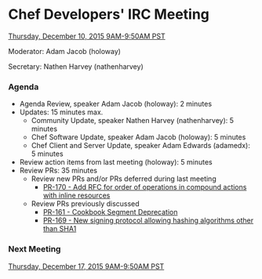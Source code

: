 # Chef Developers' IRC Meeting

[Thursday, December 10, 2015 9AM-9:50AM PST](http://everytimezone.com/#2015-12-10,240,cn3)

Moderator:  Adam Jacob (holoway)

Secretary:  Nathen Harvey (nathenharvey)

### Agenda
* Agenda Review, speaker Adam Jacob (holoway): 2 minutes
* Updates: 15 minutes max.
  * Community Update, speaker Nathen Harvey (nathenharvey): 5 minutes
  * Chef Software Update, speaker Adam Jacob (holoway): 5 minutes
  * Chef Client and Server Update, speaker Adam Edwards (adamedx): 5 minutes
* Review action items from last meeting (holoway): 5 minutes
* Review PRs:  35 minutes
  * Review new PRs and/or PRs deferred during last meeting
    * [PR-170 - Add RFC for order of operations in compound actions with inline resources](https://github.com/chef/chef-rfc/pull/170)
  * Review PRs previously discussed
    * [PR-161 - Cookbook Segment Deprecation](https://github.com/chef/chef-rfc/pull/161)
    * [PR-169 - New signing protocol allowing hashing algorithms other than SHA1](https://github.com/chef/chef-rfc/pull/169)

### Next Meeting

[Thursday, December 17, 2015 9AM-9:50AM PST](http://everytimezone.com/#2015-12-17,240,cn3)
